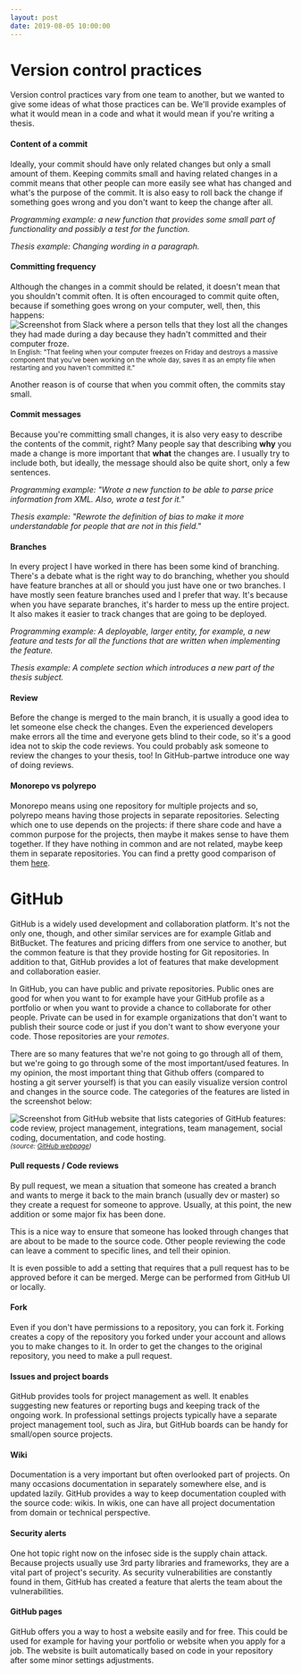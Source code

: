 ```yaml
---
layout: post
date: 2019-08-05 10:00:00
---
```


# Version control practices 
Version control practices vary from one team to another, but we wanted to give some ideas of what those practices can be. We'll provide examples of what it would mean in a code and what it would mean if you're writing a thesis.

#### Content of a commit
Ideally, your commit should have only related changes but only a small amount of them. Keeping commits small and having related changes in a commit means that other people can more easily see what has changed and what's the purpose of the commit. It is also easy to roll back the change if something goes wrong and you don't want to keep the change after all.

*Programming example: a new function that provides some small part of functionality and possibly a test for the function.*

*Thesis example: Changing wording in a paragraph.*

#### Committing frequency
Although the changes in a commit should be related, it doesn't mean that you shouldn't commit often. It is often encouraged to commit quite often, because if something goes wrong on your computer, well, then, this happens:
![Screenshot from Slack where a person tells that they lost all the changes they had made during a day because they hadn't committed and their computer froze.](../../../images/not_committed.png)
<small>In English: "That feeling when your computer freezes on Friday and destroys a massive component that you've been working on the whole day, saves it as an empty file when restarting and you haven't committed it." </small>  

Another reason is of course that when you commit often, the commits stay small. 

#### Commit messages
Because you're committing small changes, it is also very easy to describe the contents of the commit, right? Many people say that describing **why** you made a change is more important that **what** the changes are. I usually try to include both, but ideally, the message should also be quite short, only a few sentences. 

*Programming example: "Wrote a new function to be able to parse price information from XML. Also, wrote a test for it."*

*Thesis example: "Rewrote the definition of bias to make it more understandable for people that are not in this field."* 

#### Branches
In every project I have worked in there has been some kind of branching. There's a debate what is the right way to do branching, whether you should have feature branches at all or should you just have one or two branches. I have mostly seen feature branches used and I prefer that way. It's because when you have separate branches, it's harder to mess up the entire project. It also makes it easier to track changes that are going to be deployed. 

*Programming example: A deployable, larger entity, for example, a new feature and tests for all the functions that are written when implementing the feature.*

*Thesis example: A complete section which introduces a new part of the thesis subject.*

#### Review
Before the change is merged to the main branch, it is usually a good idea to let someone else check the changes. Even the experienced developers make errors all the time and everyone gets blind to their code, so it's a good idea not to skip the code reviews. You could probably ask someone to review the changes to your thesis, too! In GitHub-partwe introduce  one way of doing reviews.

#### Monorepo vs polyrepo  
Monorepo means using one repository for multiple projects and so, polyrepo means having those projects in separate repositories. Selecting which one to use depends on the projects: if there share code and have a common purpose for the projects, then maybe it makes sense to have them together. If they have nothing in common and are not related, maybe keep them in separate repositories. You can find a pretty good comparison of them 
[here](https://github.com/joelparkerhenderson/monorepo_vs_polyrepo#comparisons).

# GitHub

GitHub is a widely used development and collaboration platform. It's not the only one, though, and other similar services are for example Gitlab and BitBucket. The features and pricing differs from one service to another, but the common feature is that they provide hosting for Git repositories. In addition to that, GitHub provides a lot of features that make development and collaboration easier. 

In GitHub, you can have public and private repositories. Public ones are good for when you want to for example have your GitHub profile as a portfolio or when you want to provide a chance to collaborate for other people. Private can be used in for example organizations that don't want to publish their source code or just if you don't want to show everyone your code. Those repositories are your _remotes_.

There are so many features that we're not going to go through all of them, but we're going to go through some of the most important/used features. In my opinion, the most important thing that Github offers (compared to hosting a git server yourself) is that you can easily visualize version control and changes in the source code. The categories of the features are listed in the screenshot below:

![Screenshot from GitHub website that lists categories of GitHub features: code review, project management, integrations, team management, social coding, documentation, and code hosting.](../../../images/features_github.jpg)
<small>_(source: [GitHub webpage](https://github.com/features))_</small>

#### Pull requests / Code reviews
By pull request, we mean a situation that someone has created a branch and wants to merge it back to the main branch (usually dev or master) so they create a request for someone to approve. Usually, at this point, the new addition or some major fix has been done.

This is a nice way to ensure that someone has looked through changes that are about to be made to the source code. Other people reviewing the code can leave a comment to specific lines, and tell their opinion.

It is even possible to add a setting that requires that a pull request has to be approved before it can be merged. Merge can be performed from GitHub UI or locally.

#### Fork
Even if you don't have permissions to a repository, you can fork it. Forking creates a copy of the repository you forked under your account and allows you to make changes to it. In order to get the changes to the original repository, you need to make a pull request. 

#### Issues and project boards
GitHub provides tools for project management as well. It enables suggesting new features or reporting bugs and keeping track of the ongoing work. In professional settings projects typically have a separate project management tool, such as Jira, but GitHub boards can be handy for small/open source projects. 

#### Wiki  
Documentation is a very important but often overlooked part of projects. On many occasions documentation in separately somewhere else, and is updated lazily. GitHub provides a way to keep documentation coupled with the source code: wikis. In wikis, one can have all project documentation from domain or technical perspective. 

#### Security alerts
One hot topic right now on the infosec side is the supply chain attack. Because projects usually use 3rd party libraries and frameworks, they are a vital part of project's security. As security vulnerabilities are constantly found in them, GitHub has created a feature that alerts the team about the vulnerabilities.

#### GitHub pages 
GitHub offers you a way to host a website easily and for free. This could be used for example for having your portfolio or website when you apply for a job. The website is built automatically based on code in your repository after some minor settings adjustments. 





